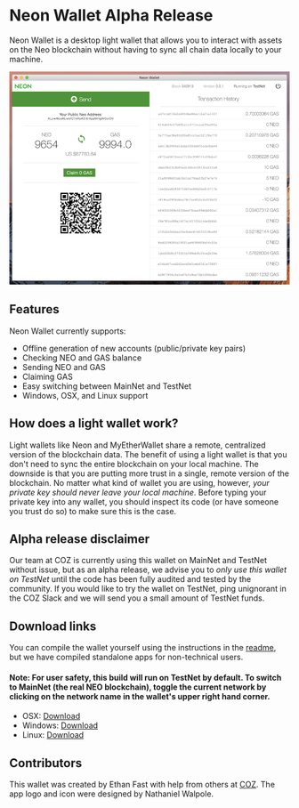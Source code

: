# Neon Wallet Alpha Release

Neon Wallet is a desktop light wallet that allows you to interact with assets on the Neo blockchain without having to sync all chain data locally to your machine.

![wallet](/wallet.png)

## Features

Neon Wallet currently supports:

  + Offline generation of new accounts (public/private key pairs)
  + Checking NEO and GAS balance
  + Sending NEO and GAS
  + Claiming GAS
  + Easy switching between MainNet and TestNet
  + Windows, OSX, and Linux support

## How does a light wallet work?

Light wallets like Neon and MyEtherWallet share a remote, centralized version of the blockchain data. The benefit of using a light wallet is that you don't need to sync the entire blockchain on your local machine. The downside is that you are putting more trust in a single, remote version of the blockchain. No matter what kind of wallet you are using, however, *your private key should never leave your local machine*. Before typing your private key into any wallet, you should inspect its code (or have someone you trust do so) to make sure this is the case.

## Alpha release disclaimer

Our team at COZ is currently using this wallet on MainNet and TestNet without issue, but as an alpha release, we advise you to *only use this wallet on TestNet* until the code has been fully audited and tested by the community. If you would like to try the wallet on TestNet, ping unignorant in the COZ Slack and we will send you a small amount of TestNet funds.  

## Download links

You can compile the wallet yourself using the instructions in the [readme](../README.md), but we have compiled standalone apps for non-technical users.

#### Note: For user safety, this build will run on TestNet by default. To switch to MainNet (the real NEO blockchain), toggle the current network by clicking on the network name in the wallet's upper right hand corner.

  + OSX: [Download](http://bit.ly/2tWHZdV)
  + Windows: [Download](http://bit.ly/2f14Jmo)
  + Linux: [Download](http://bit.ly/2hgzAvS)

## Contributors

This wallet was created by Ethan Fast with help from others at [COZ](https://github.com/CityOfZion). The app logo and icon were designed by Nathaniel Walpole.
